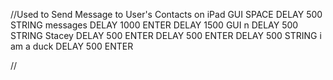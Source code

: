 //Used to Send Message to User's Contacts on iPad
GUI SPACE
DELAY 500
STRING messages
DELAY 1000
ENTER
DELAY 1500
GUI n
DELAY 500
STRING Stacey
DELAY 500
ENTER
DELAY 500
ENTER
DELAY 500
STRING i am a duck
DELAY 500
ENTER

//
